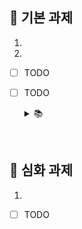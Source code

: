 ## 🌱 기본 과제
1. 
2. 

- [ ] TODO
- [ ] TODO

  <details>
  <summary>📚</summary>
  <div markdown="1">
    
    - keyword <br>
    
  </div>
  </details>

<br>

## 🌳 심화 과제
1. 

- [ ] TODO



